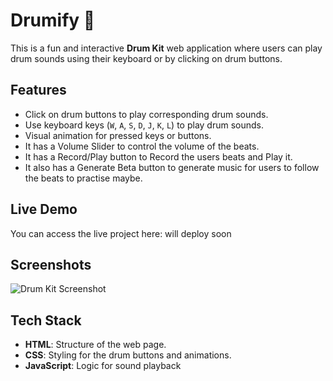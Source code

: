 # Drumify 🥁

This is a fun and interactive **Drum Kit** web application where users can play drum sounds using their keyboard or by clicking on drum buttons.

## Features
- Click on drum buttons to play corresponding drum sounds.
- Use keyboard keys (`W`, `A`, `S`, `D`, `J`, `K`, `L`) to play drum sounds.
- Visual animation for pressed keys or buttons.
- It has a Volume Slider to control the volume of the beats.
- It has a Record/Play button to Record the users beats and Play it.
- It also has a Generate Beta button to generate music for users to follow the beats to practise maybe.

## Live Demo
You can access the live project here: will deploy soon


## Screenshots
![Drum Kit Screenshot](images/demo-screenshot.png)  


## Tech Stack
- **HTML**: Structure of the web page.
- **CSS**: Styling for the drum buttons and animations.
- **JavaScript**: Logic for sound playback

